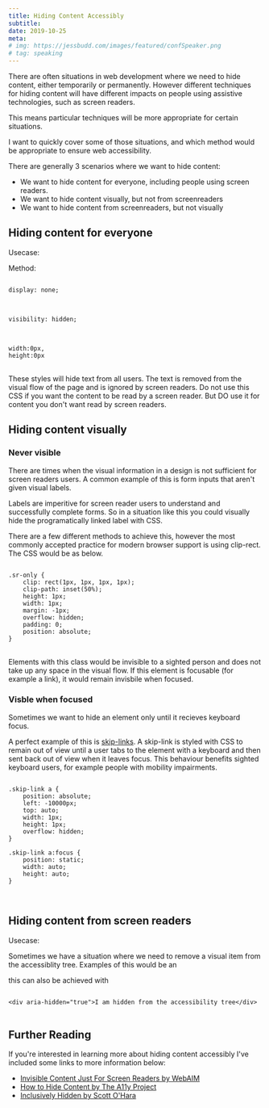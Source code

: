 ```yaml
---
title: Hiding Content Accessibly
subtitle: 
date: 2019-10-25
meta: 
# img: https://jessbudd.com/images/featured/confSpeaker.png
# tag: speaking
---
```


There are often situations in web development where we need to hide content, either temporarily or permanently. However different techniques for hiding content will have different impacts on people using assistive technologies, such as screen readers. 

This means particular techniques will be more appropriate for certain situations.

I want to quickly cover some of those situations, and which method would be appropriate to ensure web accessibility. 

<!-- If you're new to accessibility, I recommend checking out <a href="#">Microsoft's What Is Inclusive Design</a>. -->

There are generally 3 scenarios where we want to hide content:

- We want to hide content for everyone, including people using screen readers.
- We want to hide content visually, but not from screenreaders
- We want to hide content from screenreaders, but not visually

## Hiding content for everyone

Usecase:

Method:
<pre>
<code class="language-css">
display: none;
</code>
</pre>

<pre>
<code class="language-css">
visibility: hidden;
</code>
</pre>

<pre>
<code class="language-css">
width:0px, 
height:0px
</code>
</pre>

These styles will hide text from all users. The text is removed from the visual flow of the page and is ignored by screen readers. Do not use this CSS if you want the content to be read by a screen reader. But DO use it for content you don't want read by screen readers.

## Hiding content visually

### Never visible

There are times when the visual information in a design is not sufficient for screen readers users. A common example of this is form inputs that aren't given visual labels. 

Labels are imperitive for screen reader users to understand and successfully complete forms. So in a situation like this you could visually hide the programatically linked label with CSS. 

There are a few different methods to achieve this, however the most commonly accepted practice for modern browser support is using clip-rect. The CSS would be as below.


<pre>
<code class="language-css">
.sr-only {
    clip: rect(1px, 1px, 1px, 1px);
    clip-path: inset(50%);
    height: 1px;
    width: 1px;
    margin: -1px;
    overflow: hidden;
    padding: 0;
    position: absolute;
}
</code>
</pre>

Elements with this class would be invisible to a sighted person and does not take up any space in the visual flow. If this element is focusable (for example a link), it would remain invisbile when focused. 

### Visble when focused

Sometimes we want to hide an element only until it recieves keyboard focus. 

A perfect example of this is [skip-links](https://webaim.org/techniques/skipnav/). A skip-link is styled with CSS to remain out of view until a user tabs to the element with a keyboard and then sent back out of view when it leaves focus. This behaviour benefits sighted keyboard users, for example people with mobility impairments.


<pre>
<code class="language-css">
.skip-link a {
    position: absolute;
    left: -10000px;
    top: auto;
    width: 1px;
    height: 1px;
    overflow: hidden;
}

.skip-link a:focus {
    position: static;
    width: auto;
    height: auto;
}

</code>
</pre>



## Hiding content from screen readers

Usecase:

Sometimes we have a situation where we need to remove a visual item from the accessiblity tree. Examples of this would be an


this can also be achieved with 

<pre>
<code class="language-markup">
&lt;div aria-hidden="true">I am hidden from the accessibility tree&lt;/div>
</code>
</pre>

## Further Reading

If you're interested in learning more about hiding content accessibly I've included some links to more information below:

- [Invisible Content Just For Screen Readers by WebAIM](https://webaim.org/techniques/css/invisiblecontent/)
- [How to Hide Content by The A11y Project](https://a11yproject.com/posts/how-to-hide-content/)
- [Inclusively Hidden by Scott O'Hara](https://www.scottohara.me/blog/2017/04/14/inclusively-hidden.html)

